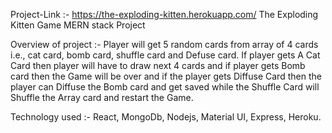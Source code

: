 Project-Link :- https://the-exploding-kitten.herokuapp.com/
The Exploding Kitten Game MERN stack Project

Overview of project :- Player will get 5 random cards from array of 4 cards i.e., cat card, bomb card, shuffle card and Defuse card. If player gets 
A Cat Card then player will have to draw next 4 cards and if player gets Bomb card then the Game will be over and if the player gets Diffuse Card then the player can Diffuse the Bomb card and get saved while the Shuffle Card will Shuffle the Array card and restart the Game.

Technology used :- React, MongoDb, Nodejs, Material UI, Express, Heroku.
